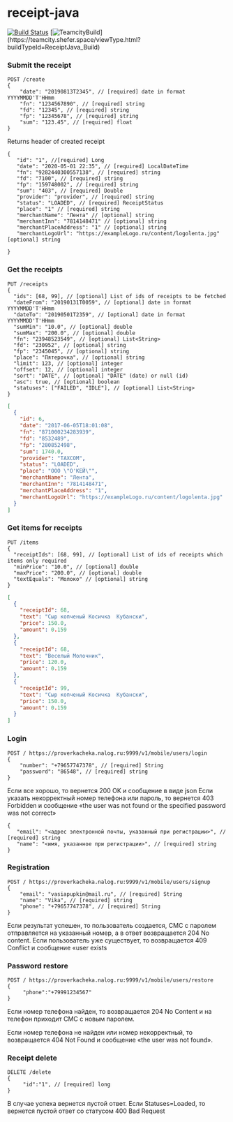 # receipt-java

[![Build Status](https://travis-ci.com/receipt-project/receipt-java.svg?branch=master)](https://travis-ci.com/receipt-project/receipt-java)
[![TeamcityBuild](https://teamcity.shefer.space/app/rest/builds/strob:(buildType:(project:(id:ReceiptJava)))/statusIcon.svg)](https://teamcity.shefer.space/viewType.html?buildTypeId=ReceiptJava_Build)

### Submit the receipt
```
POST /create
{
    "date": "20190813T2345", // [required] date in format YYYYMMDD'T'HHmm
    "fn": "1234567890", // [required] string 
    "fd": "12345", // [required] string 
    "fp": "12345678", // [required] string 
    "sum": "123.45", // [required] float 
}
```
Returns header of created receipt
```
{
   "id": "1", //[required] Long
   "date": "2020-05-01 22:35", // [required] LocalDateTime
   "fn": "9282440300557138", // [required] string
   "fd": "7100", // [required] string
   "fp": "159748002", // [required] string
   "sum": "403", // [required] Double
   "provider": "provider", // [required] string
   "status": "LOADED", // [required] ReceiptStatus
   "place": "1" // [required] string
   "merchantName": "Лента" // [optional] string
   "merchantInn": "7814148471" // [optional] string
   "merchantPlaceAddress": "1" // [optional] string
   "merchantLogoUrl": "https://exampleLogo.ru/content/logolenta.jpg" [optional] string 

}
```

### Get the receipts
```
PUT /receipts
{
  "ids": [68, 99], // [optional] List of ids of receipts to be fetched
  "dateFrom": "20190131T0059", // [optional] date in format YYYYMMDD'T'HHmm
  "dateTo": "20190501T2359", // [optional] date in format YYYYMMDD'T'HHmm
  "sumMin": "10.0", // [optional] double
  "sumMax": "200.0", // [optional] double
  "fn": "23948523549", // [optional] List<String>
  "fd": "230952", // [optional] string
  "fp": "2345045", // [optional] string
  "place": "Пятерочка", // [optional] string
  "limit": 123, // [optional] integer
  "offset": 12, // [optional] integer
  "sort": "DATE", // [optional] "DATE" (date) or null (id)
  "asc": true, // [optional] boolean
  "statuses": ["FAILED", "IDLE"], // [optional] List<String>
}
```
```json
[
  {
    "id": 6,
    "date": "2017-06-05T18:01:08",
    "fn": "871000234283939",
    "fd": "8532489",
    "fp": "280852498",
    "sum": 1740.0,
    "provider": "TAXCOM",
    "status": "LOADED",
    "place": "ООО \"О'КЕЙ\"",
    "merchantName": "Лента",
    "merchantInn": "7814148471",
    "merchantPlaceAddress": "1",
    "merchantLogoUrl": "https://exampleLogo.ru/content/logolenta.jpg"
  }
]
```

### Get items for receipts
```
PUT /items
{
  "receiptIds": [68, 99], // [optional] List of ids of receipts which items only required
  "minPrice": "10.0", // [optional] double
  "maxPrice": "200.0", // [optional] double
  "textEquals": "Молоко" // [optional] string
}
```
```json
[
  {
    "receiptId": 68,
    "text": "Сыр копченый Косичка  Кубански",
    "price": 150.0,
    "amount": 0.159
  },
  {
    "receiptId": 68,
    "text": "Веселый Молочник",
    "price": 120.0,
    "amount": 0.159
  },
  {
    "receiptId": 99,
    "text": "Сыр копченый Косичка  Кубански",
    "price": 150.0,
    "amount": 0.159
  }
]
```
### Login
```
POST / https://proverkacheka.nalog.ru:9999/v1/mobile/users/login
{
    "number": "+79657747378", // [required] String
    "password": "86548", // [required] string 
}
```
Если все хорошо, то вернется 200 OK и сообщение в виде json
Если указать некорректный номер телефона или пароль, 
то вернется 403 Forbidden и сообщение «the user was not found or the specified password was not correct»
```
{
   "email": "<адрес электронной почты, указанный при регистрации>", // [required] string
   "name": "<имя, указанное при регистрации>", // [required] string
}
```
### Registration 
```
POST / https://proverkacheka.nalog.ru:9999/v1/mobile/users/signup
{
    "email": "vasiapupkin@mail.ru", // [required] String
    "name": "Vika", // [required] string 
    "phone": "+79657747378", // [required] String
}
```
Если результат успешен, то пользователь создается, СМС с паролем отправляется на указанный номер, 
а в ответ возвращается 204 No content.
Если пользователь уже существует, то возвращается 409 Conflict и сообщение «user exists

### Password restore
```
POST / https://proverkacheka.nalog.ru:9999/v1/mobile/users/restore
{
     "phone":"+79991234567"
}
```
Если номер телефона найден, то возвращается 204 No Content и на телефон приходит СМС с новым паролем.

Если номер телефона не найден или номер некорректный, то возвращается 404 Not Found и сообщение «the user was not found».

### Receipt delete
```
DELETE /delete
{
     "id":"1", // [required] long 
}
```
В случае успеха вернется пустой ответ. 
Если Statuses=Loaded, то вернется пустой ответ со статусом  400 Bad Request
